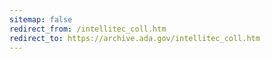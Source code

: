 ```yaml
---
sitemap: false 
redirect_from: /intellitec_coll.htm 
redirect_to: https://archive.ada.gov/intellitec_coll.htm 
---
```

